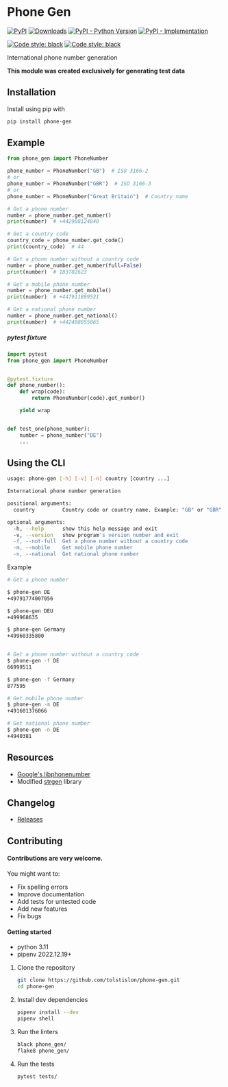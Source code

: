 # Phone Gen

[![PyPI](https://img.shields.io/pypi/v/phone-gen?color=%2301a001&label=pypi&logo=version)](https://pypi.org/project/phone-gen/)
[![Downloads](https://pepy.tech/badge/phone-gen)](https://pepy.tech/project/phone-gen)
[![PyPI - Python Version](https://img.shields.io/pypi/pyversions/phone-gen.svg)](https://pypi.org/project/phone-gen/)
[![PyPI - Implementation](https://img.shields.io/pypi/implementation/phone-gen)](https://github.com/tolstislon/phone-gen)  

[![Code style: black](https://github.com/tolstislon/phone-gen/workflows/tests/badge.svg)](https://github.com/tolstislon/phone-gen/actions/workflows/python-package.yml)
[![Code style: black](https://img.shields.io/badge/code%20style-black-000000.svg)](https://github.com/psf/black)

International phone number generation

**This module was created exclusively for generating test data**


Installation
----
Install using pip with

```bash
pip install phone-gen
```

Example
----

```python
from phone_gen import PhoneNumber

phone_number = PhoneNumber("GB")  # ISO 3166-2
# or
phone_number = PhoneNumber("GBR")  # ISO 3166-3
# or
phone_number = PhoneNumber("Great Britain")  # Country name

# Get a phone number
number = phone_number.get_number()
print(number)  # +442908124840

# Get a country code
country_code = phone_number.get_code()
print(country_code)  # 44

# Get a phone number without a country code
number = phone_number.get_number(full=False)
print(number)  # 183782623

# Get a mobile phone number
number = phone_number.get_mobile()
print(number)  # +447911899521

# Get a national phone number
number = phone_number.get_national()
print(number)  # +442408055065
```

##### pytest fixture

```python
import pytest
from phone_gen import PhoneNumber


@pytest.fixture
def phone_number():
    def wrap(code):
        return PhoneNumber(code).get_number()

    yield wrap


def test_one(phone_number):
    number = phone_number("DE")
    ...
```

Using the CLI
----

```bash
usage: phone-gen [-h] [-v] [-n] country [country ...]

International phone number generation

positional arguments:
  country         Country code or country name. Example: "GB" or "GBR" or "Great Britain"

optional arguments:
  -h, --help      show this help message and exit
  -v, --version   show program's version number and exit
  -f, --not-full  Get a phone number without a country code
  -m, --mobile    Get mobile phone number
  -n, --national  Get national phone number
```

Example

```bash
# Get a phone number

$ phone-gen DE
+49791774007056

$ phone-gen DEU
+499968635

$ phone-gen Germany
+49960335800


# Get a phone number without a country code
$ phone-gen -f DE
66999511

$ phone-gen -f Germany
877595

# Get mobile phone number
$ phone-gen -m DE
+491601376066

# Get national phone number
$ phone-gen -n DE
+4940381
```

Resources
----

* [Google's libphonenumber](https://github.com/google/libphonenumber)
* Modified [strgen](https://github.com/paul-wolf/strgen) library

Changelog
----

* [Releases](https://github.com/tolstislon/phone-gen/releases)

Contributing
----

#### Contributions are very welcome.

You might want to:

* Fix spelling errors
* Improve documentation
* Add tests for untested code
* Add new features
* Fix bugs

#### Getting started

* python 3.11
* pipenv 2022.12.19+

1. Clone the repository
    ```bash
    git clone https://github.com/tolstislon/phone-gen.git
    cd phone-gen
   ```
2. Install dev dependencies
    ```bash
    pipenv install --dev
    pipenv shell
   ```
3. Run the linters
    ```bash
    black phone_gen/ 
    flake8 phone_gen/
   ```
4. Run the tests
    ```bash
    pytest tests/
   ```
